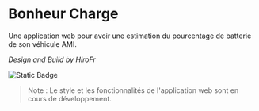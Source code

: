 # Bonheur Charge

Une application web pour avoir une estimation du pourcentage de batterie de son véhicule AMI.

*Design and Build by HiroFr*

![Static Badge](https://img.shields.io/badge/Version-1.0.0-2187FF)

> Note : Le style et les fonctionnalités de l'application web sont en cours de développement.

